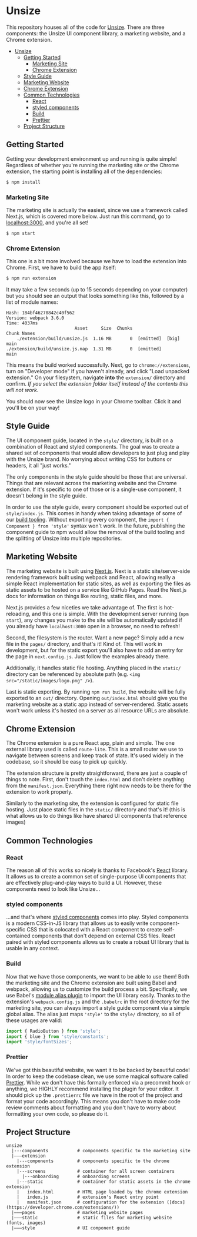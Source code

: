 # Unsize
This repository houses all of the code for [Unsize](http://unsize.me). There are three components: the Unsize UI component library, a marketing website, and a Chrome extension.

- [Unsize](#unsize)
  - [Getting Started](#getting-started)
    - [Marketing Site](#marketing-site)
    - [Chrome Extension](#chrome-extension)
  - [Style Guide](#style-guide)
  - [Marketing Website](#marketing-website)
  - [Chrome Extension](#chrome-extension)
  - [Common Technologies](#common-technologies)
    - [React](#react)
    - [styled components](#styled-components)
    - [Build](#build)
    - [Prettier](#prettier)
  - [Project Structure](#project-structure)

## Getting Started
Getting your development environment up and running is quite simple! Regardless of whether you're running the marketing site or the Chrome extension, the starting point is installing all of the dependencies:

```sh
$ npm install
```

### Marketing Site
The marketing site is actually the easiest, since we use a framework called Next.js, which is covered more below. Just run this command, go to [localhost:3000](http://localhost:3000), and you're all set!

```sh
$ npm start
```

### Chrome Extension
This one is a bit more involved because we have to load the extension into Chrome. First, we have to build the app itself:

```sh
$ npm run extension
```

It may take a few seconds (up to 15 seconds depending on your computer) but you should see an output that looks something like this, followed by a list of module names:
```
Hash: 184bf46270842c40f562
Version: webpack 3.6.0
Time: 4037ms
                          Asset     Size  Chunks                    Chunk Names
    ./extension/build/unsize.js  1.16 MB       0  [emitted]  [big]  main
./extension/build/unsize.js.map  1.31 MB       0  [emitted]         main
```

This means the build worked successfully. Next, go to `chrome://extensions`, turn on "Developer mode" if you haven't already, and click "Load unpacked extension." On your filesystem, navigate **into** the `extension/` directory and confirm. *If you select the extension folder itself instead of the contents this will not work*.

You should now see the Unsize logo in your Chrome toolbar. Click it and you'll be on your way!

## Style Guide
The UI component guide, located in the `style/` directory, is built on a combination of React and styled components. The goal was to create a shared set of components that would allow developers to just plug and play with the Unsize brand. No worrying about writing CSS for buttons or headers, it all "just works."

The only components in the style guide should be those that are universal. Things that are relevant across the marketing website and the Chrome extension. If it's specific to one of those or is a single-use component, it doesn't belong in the style guide.

In order to use the style guide, every component should be exported out of `style/index.js`. This comes in handy when taking advantage of some of our [build tooling](#build). Without exporting every component, the `import { Component } from 'style'` syntax won't work. In the future, publishing the component guide to npm would allow the removal of the build tooling and the splitting of Unsize into multiple repositories.

## Marketing Website
The marketing website is built using [Next.js](https://github.com/zeit/next.js). Next is a static site/server-side rendering framework built using webpack and React, allowing really a simple React implementation for static sites, as well as exporting the files as static assets to be hosted on a service like GitHub Pages. Read the Next.js docs for information on things like routing, static files, and more.

Next.js provides a few niceties we take advantage of. The first is hot-reloading, and this one is simple. With the development server running (`npm start`), any changes you make to the site will be automatically updated if you already have `localhost:3000` open in a browser, no need to refresh!

Second, the filesystem is the router. Want a new page? Simply add a new file in the `pages/` directory, and that's it! Kind of. This will work in development, but for the static export you'll also have to add an entry for the page in `next.config.js`. Just follow the examples already there.

Additionally, it handles static file hosting. Anything placed in the `static/` directory can be referenced by absolute path (e.g. `<img src="/static/images/logo.png" />`).

Last is static exporting. By running `npm run build`, the website will be fully exported to an `out/` directory. Opening `out/index.html` should give you the marketing website as a static app instead of server-rendered. Static assets won't work unless it's hosted on a server as all resource URLs are absolute.

## Chrome Extension
The Chrome extension is a pure React app, plain and simple. The one external library used is called `route-lite`. This is a small router we use to navigate between screens and keep track of state. It's used widely in the codebase, so it should be easy to pick up quickly.

The extension structure is pretty straightforward, there are just a couple of things to note. First, don't touch the `index.html` and don't delete anything from the `manifest.json`. Everything there right now needs to be there for the extension to work properly.

Similarly to the marketing site, the extension is configured for static file hosting. Just place static files in the `static/` directory and that's it! (this is what allows us to do things like have shared UI components that reference images)

## Common Technologies
### React
The reason all of this works so nicely is thanks to Facebook's [React](https://reactjs.org) library. It allows us to create a common set of single-purpose UI components that are effectively plug-and-play ways to build a UI. However, these components need to look like Unsize...

### styled components
...and that's where [styled components](https://www.styled-components.com/) comes into play. Styled components is a modern CSS-in-JS library that allows us to easily write component-specific CSS that is colocated with a React component to create self-contained components that don't depend on external CSS files. React paired with styled components allows us to create a robust UI library that is usable in any context.

### Build
Now that we have those components, we want to be able to use them! Both the marketing site and the Chrome extension are built using Babel and webpack, allowing us to customize the build process a bit. Specifically, we use Babel's [module alias plugin](https://www.npmjs.com/package/babel-plugin-module-alias) to import the UI library easily. Thanks to the extension's `webpack.config.js` and the `.babelrc` in the root directory for the marketing site, you can always import a style guide component via a simple global alias. The alias just maps `'style'` to the `style/` directory, so all of these usages are valid:

```js
import { RadioButton } from 'style';
import { blue } from 'style/constants';
import 'style/fontSizes';
```

### Prettier
We've got this beautiful website, we want it to be backed by beautiful code! In order to keep the codebase clean, we use some magical software called [Prettier](https://prettier.io). While we don't have this formally enforced via a precommit hook or anything, we HIGHLY recommend installing the plugin for your editor. It should pick up the `.prettierrc` file we have in the root of the project and format your code accordingly. This means you don't have to make code review comments about formatting and you don't have to worry about formatting your own code, so please do it.

## Project Structure
```
unsize
  |---components           # components specific to the marketing site
  |–––extension
    |---components         # components specific to the chrome extension
    |---screens            # container for all screen containers
      |---onboarding       # onboarding screens
    |---static             # container for static assets in the chrome extension
    |   index.html         # HTML page loaded by the chrome extension
    |   index.js           # extension's React entry point
    |   manifest.json      # configuration for the extension ([docs](https://developer.chrome.com/extensions/))
  |–––pages                # marketing website pages
  |–––static               # static files for marketing website (fonts, images)
  |–––style                # UI component guide
```
